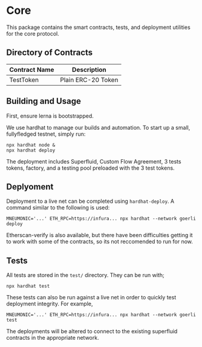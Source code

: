 <my project> Core
====

This package contains the smart contracts, tests, and deployment utilities for the core protocol.

## Directory of Contracts

| Contract Name              | Description |
|----------------------------|-------------|
| TestToken                    | Plain ERC-20 Token |

## Building and Usage

First, ensure lerna is bootstrapped.

We use hardhat to manage our builds and automation. To start up a small, fullyfledged testnet, simply run:

```
npx hardhat node &
npx hardhat deploy
```

The deployment includes Superfluid, Custom Flow Agreement, 3 tests tokens, <my project> factory, and a testing <my project> pool preloaded with the 3 test tokens.

## Deplyoment

Deployment to a live net can be completed using `hardhat-deploy`. A command similar to the following is used:

```
MNEUMONIC='...' ETH_RPC=https://infura... npx hardhat --network goerli deploy
```

Etherscan-verify is also available, but there have been difficulties getting it to work with some of the contracts, so its not reccomended to run for now.

## Tests

All tests are stored in the `test/` directory. They can be run with;

```
npx hardhat test
```

These tests can also be run against a live net in order to quickly test deployment integrity. For example,

```
MNEUMONIC='...' ETH_RPC=https://infura... npx hardhat --network goerli test
```

The deployments will be altered to connect to the existing superfluid contracts in the appropriate network.
